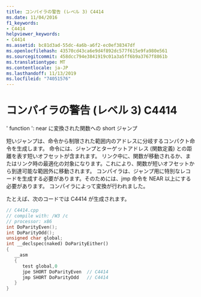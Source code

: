 ```yaml
---
title: コンパイラの警告 (レベル 3) C4414
ms.date: 11/04/2016
f1_keywords:
- C4414
helpviewer_keywords:
- C4414
ms.assetid: bc81d3ad-55dc-4a6b-a6f2-ec0ef38347df
ms.openlocfilehash: 43570cd43ca6e9d4f892dc577f615e9fa980e561
ms.sourcegitcommit: 458dcc794e3841919c01a3a5ff6b9a3767f8861b
ms.translationtype: MT
ms.contentlocale: ja-JP
ms.lasthandoff: 11/13/2019
ms.locfileid: "74051576"
---
```

# <a name="compiler-warning-level-3-c4414"></a>コンパイラの警告 (レベル 3) C4414

' function ': near に変換された関数への short ジャンプ

短いジャンプは、命令から制限された範囲内のアドレスに分岐するコンパクト命令を生成します。 命令には、ジャンプとターゲットアドレス (関数定義) との距離を表す短いオフセットが含まれます。 リンク中に、関数が移動されるか、またはリンク時の最適化の対象になります。これにより、関数が短いオフセットから到達可能な範囲外に移動されます。 コンパイラは、ジャンプ用に特別なレコードを生成する必要があります。そのためには、jmp 命令を NEAR 以上にする必要があります。 コンパイラによって変換が行われました。

たとえば、次のコードでは C4414 が生成されます。

```cpp
// C4414.cpp
// compile with: /W3 /c
// processor: x86
int DoParityEven();
int DoParityOdd();
unsigned char global;
int __declspec(naked) DoParityEither()
{
   __asm
   {
      test global,0
      jpe SHORT DoParityEven  // C4414
      jmp SHORT DoParityOdd   // C4414
   }
}
```